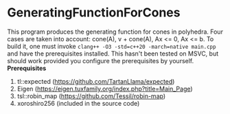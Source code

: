 # GeneratingFunctionForCones

This program produces the generating function for cones in polyhedra. Four cases are taken into account: cone(A), v + cone(A), Ax <= 0, Ax <= b. 
To build it, one must invoke 
```clang++ -O3 -std=c++20 -march=native main.cpp```
and have the prerequisites installed. This hasn't been tested on MSVC, but should work provided you configure the prerequisites by yourself.
**Prerequisites**
1. tl::expected (https://github.com/TartanLlama/expected)
2. Eigen (https://eigen.tuxfamily.org/index.php?title=Main_Page)
3. tsl::robin_map (https://github.com/Tessil/robin-map)
4. xoroshiro256 (included in the source code)

